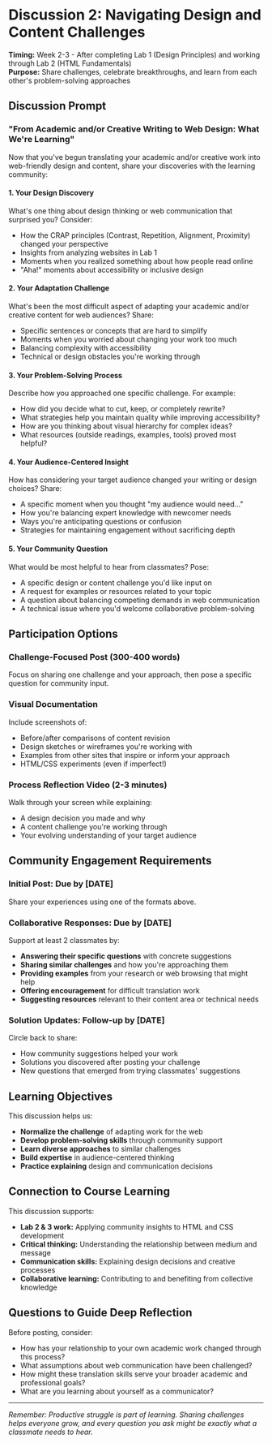 # Discussion 2: Navigating Design and Content Challenges

**Timing:** Week 2-3 - After completing Lab 1 (Design Principles) and working through Lab 2 (HTML Fundamentals)  
**Purpose:** Share challenges, celebrate breakthroughs, and learn from each other's problem-solving approaches

## Discussion Prompt

### **"From Academic and/or Creative Writing to Web Design: What We're Learning"**

Now that you've begun translating your academic and/or creative work into web-friendly design and content, share your discoveries with the learning community:

#### **1. Your Design Discovery** 
What's one thing about design thinking or web communication that surprised you? Consider:
- How the CRAP principles (Contrast, Repetition, Alignment, Proximity) changed your perspective
- Insights from analyzing websites in Lab 1
- Moments when you realized something about how people read online
- "Aha!" moments about accessibility or inclusive design

#### **2. Your Adaptation Challenge** 
What's been the most difficult aspect of adapting your academic and/or creative content for web audiences? Share:
- Specific sentences or concepts that are hard to simplify
- Moments when you worried about changing your work too much
- Balancing complexity with accessibility
- Technical or design obstacles you're working through

#### **3. Your Problem-Solving Process** 
Describe how you approached one specific challenge. For example:
- How did you decide what to cut, keep, or completely rewrite?
- What strategies help you maintain quality while improving accessibility?
- How are you thinking about visual hierarchy for complex ideas?
- What resources (outside readings, examples, tools) proved most helpful?

#### **4. Your Audience-Centered Insight** 
How has considering your target audience changed your writing or design choices? Share:
- A specific moment when you thought "my audience would need..." 
- How you're balancing expert knowledge with newcomer needs
- Ways you're anticipating questions or confusion
- Strategies for maintaining engagement without sacrificing depth

#### **5. Your Community Question** 
What would be most helpful to hear from classmates? Pose:
- A specific design or content challenge you'd like input on
- A request for examples or resources related to your topic
- A question about balancing competing demands in web communication
- A technical issue where you'd welcome collaborative problem-solving

## Participation Options

### **Challenge-Focused Post (300-400 words)**
Focus on sharing one challenge and your approach, then pose a specific question for community input.

### **Visual Documentation**
Include screenshots of:
- Before/after comparisons of content revision
- Design sketches or wireframes you're working with
- Examples from other sites that inspire or inform your approach
- HTML/CSS experiments (even if imperfect!)

### **Process Reflection Video (2-3 minutes)**
Walk through your screen while explaining:
- A design decision you made and why
- A content challenge you're working through
- Your evolving understanding of your target audience

## Community Engagement Requirements

### **Initial Post:** Due by [DATE]
Share your experiences using one of the formats above.

### **Collaborative Responses:** Due by [DATE]
Support at least 2 classmates by:
- **Answering their specific questions** with concrete suggestions
- **Sharing similar challenges** and how you're approaching them
- **Providing examples** from your research or web browsing that might help
- **Offering encouragement** for difficult translation work
- **Suggesting resources** relevant to their content area or technical needs

### **Solution Updates:** Follow-up by [DATE]
Circle back to share:
- How community suggestions helped your work
- Solutions you discovered after posting your challenge
- New questions that emerged from trying classmates' suggestions

## Learning Objectives

This discussion helps us:
- **Normalize the challenge** of adapting work for the web
- **Develop problem-solving skills** through community support
- **Learn diverse approaches** to similar challenges
- **Build expertise** in audience-centered thinking
- **Practice explaining** design and communication decisions

## Connection to Course Learning

This discussion supports:
- **Lab 2 & 3 work:** Applying community insights to HTML and CSS development
- **Critical thinking:** Understanding the relationship between medium and message
- **Communication skills:** Explaining design decisions and creative processes
- **Collaborative learning:** Contributing to and benefiting from collective knowledge

## Questions to Guide Deep Reflection

Before posting, consider:
- How has your relationship to your own academic work changed through this process?
- What assumptions about web communication have been challenged?
- How might these translation skills serve your broader academic and professional goals?
- What are you learning about yourself as a communicator?

---

*Remember: Productive struggle is part of learning. Sharing challenges helps everyone grow, and every question you ask might be exactly what a classmate needs to hear.*
